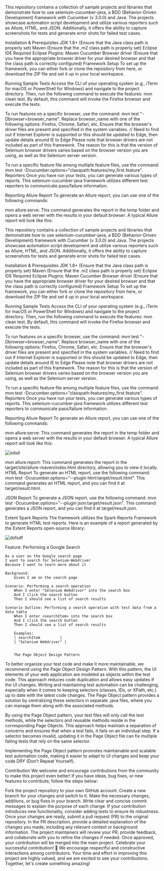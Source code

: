 This repository contains a collection of sample projects and libraries that demonstrate how to use selenium-cucumber-java, a BDD (Behavior-Driven Development) framework with Cucumber (v 3.0.0) and Java. The projects showcase automation script development and utilize various reporters such as Allure, HTML, and JSON. Additionally, it offers the ability to capture screenshots for tests and generate error shots for failed test cases.

Installation & Prerequisites
JDK 1.8+ (Ensure that the Java class path is properly set)
Maven (Ensure that the .m2 class path is properly set)
Eclipse IDE
Required Eclipse Plugins:
Maven
Cucumber
Browser driver (Ensure that you have the appropriate browser driver for your desired browser and that the class path is correctly configured)
Framework Setup
To set up the framework, you can either fork or clone the repository from here, or download the ZIP file and set it up in your local workspace.

Running Sample Tests
Access the CLI of your operating system (e.g., iTerm for macOS or PowerShell for Windows) and navigate to the project directory. Then, run the following command to execute the features: mvn clean test. By default, this command will invoke the Firefox browser and execute the tests.

To run features on a specific browser, use the command: mvn test "-Dbrowser=browser_name". Replace browser_name with one of the following options: Firefox, Chrome, Safari, etc. Ensure that the browser's driver files are present and specified in the system variables. // Need to find out if Internet Explorer is supported or this should be updated to Edge, then update details around IE to Edge
Please note that browser drivers are not included as part of this framework. The reason for this is that the version of 
Selenium browser drivers varies based on the browser version you are using, as well as the Selenium server version.

To run a specific feature file among multiple feature files, use the command: mvn test -Dcucumber.options="classpath:features/my_first.feature".
Reporters
Once you have run your tests, you can generate various types of reports. This selenium-cucumber-java framework utilizes different test reporters to communicate pass/failure information.

Reporting
Allure Report
To generate an Allure report, you can use one of the following commands:

mvn allure:serve: This command generates the report in the temp folder and opens a web server with the results in your default browser.
A typical Allure report will look like this:

This repository contains a collection of sample projects and libraries that demonstrate how to use selenium-cucumber-java, a BDD (Behavior-Driven Development) framework with Cucumber (v 3.0.0) and Java. The projects showcase automation script development and utilize various reporters such as Allure, HTML, and JSON. Additionally, it offers the ability to capture screenshots for tests and generate error shots for failed test cases.

Installation & Prerequisites
JDK 1.8+ (Ensure that the Java class path is properly set)
Maven (Ensure that the .m2 class path is properly set)
Eclipse IDE
Required Eclipse Plugins:
Maven
Cucumber
Browser driver (Ensure that you have the appropriate browser driver for your desired browser and that the class path is correctly configured)
Framework Setup
To set up the framework, you can either fork or clone the repository from here, or download the ZIP file and set it up in your local workspace.

Running Sample Tests
Access the CLI of your operating system (e.g., iTerm for macOS or PowerShell for Windows) and navigate to the project directory. Then, run the following command to execute the features: mvn clean test. By default, this command will invoke the Firefox browser and execute the tests.

To run features on a specific browser, use the command: mvn test "-Dbrowser=browser_name". Replace browser_name with one of the following options: Firefox, Chrome, Safari, etc. Ensure that the browser's driver files are present and specified in the system variables. // Need to find out if Internet Explorer is supported or this should be updated to Edge, then update details around IE to Edge
Please note that browser drivers are not included as part of this framework. The reason for this is that the version of Selenium browser drivers varies based on the browser version you are using, as well as the Selenium server version.

To run a specific feature file among multiple feature files, use the command: mvn test -Dcucumber.options="classpath:features/my_first.feature".
Reporters
Once you have run your tests, you can generate various types of reports. This selenium-cucumber-java framework utilizes different test reporters to communicate pass/failure information.

Reporting
Allure Report
To generate an Allure report, you can use one of the following commands:

mvn allure:serve: This command generates the report in the temp folder and opens a web server with the results in your default browser.
A typical Allure report will look like this:

![sdsd](https://github.com/maaznizam290/javacucumber/assets/94466009/ab49077b-3d17-4b0e-974d-1b06dd26d115)


mvn allure:report: This command generates the report in the target/site/allure-maven/index.html directory, allowing you to view it locally.
HTML Report
To generate an HTML report, use the following command: mvn test -Dcucumber.options="--plugin html:target/result.html". This command generates an HTML report, and you can find it at target/result.html.

JSON Report
To generate a JSON report, use the following command: mvn test -Dcucumber.options="--plugin json:target/result.json". This command generates a JSON report, and you can find it at target/result.json.

Extent Spark Reports
The framework utilizes the Spark Reports Framework to generate HTML test reports. Here is an example of a report generated by the Extent Reports open-source library:


![dsfsdf](https://github.com/maaznizam290/javacucumber/assets/94466009/3c8629ad-d8a3-4234-af2e-f06ef6330439)


Feature: Performing a Google Search

    As a user on the Google search page
    I want to search for Selenium-Webdriver
    Because I want to learn more about it

    Background:
        Given I am on the search page

    Scenario: Performing a search operation
        When I enter "Selenium Webdriver" into the search box
        And I click the search button
        Then I should see a list of search results

    Scenario Outline: Performing a search operation with test data from a data table
        When I enter <searchItem> into the search box
        And I click the search button
        Then I should see a list of search results

        Examples:
        | searchItem         |
        | "Selenium Webdriver" |


        The Page Object Design Pattern
To better organize your test code and make it more maintainable, we recommend using the Page Object Design Pattern. With this pattern, the UI elements of your web application are modeled as objects within the test code. This approach reduces code duplication and allows easy updates if the UI changes. Writing and maintaining test automation can be challenging, especially when it comes to keeping selectors (classes, IDs, or XPath, etc.) up to date with the latest code changes. The Page Object pattern provides a solution by centralizing these selectors in separate .java files, where you can manage them along with the associated methods.

By using the Page Object pattern, your test files will only call the test methods, while the selectors and reusable methods reside in the corresponding Page Objects. This approach helps maintain a separation of concerns and ensures that when a test fails, it fails on an individual step. If a selector becomes invalid, updating it in the Page Object file can fix multiple failing tests that rely on the same selector.

Implementing the Page Object pattern promotes maintainable and scalable test automation code, making it easier to adapt to UI changes and keep your code DRY (Don't Repeat Yourself).

Contribution
We welcome and encourage contributions from the community to make this project even better! If you have ideas, bug fixes, or new features to contribute, follow the steps below:

Fork the project repository to your own GitHub account.
Create a new branch for your changes and switch to it.
Make the necessary changes, additions, or bug fixes in your branch.
Write clear and concise commit messages to explain the purpose of each change.
If your contribution introduces new functionality, consider adding tests to ensure its robustness.
Once your changes are ready, submit a pull request (PR) to the original repository.
In the PR description, provide a detailed explanation of the changes you made, including any relevant context or background information.
The project maintainers will review your PR, provide feedback, and collaborate with you to refine the changes if needed.
Once approved, your contribution will be merged into the main project.
Celebrate your successful contribution! 🎉
We encourage respectful and constructive interactions among contributors. Your time and effort in improving this project are highly valued, and we are excited to see your contributions. Together, let's create something amazing!



